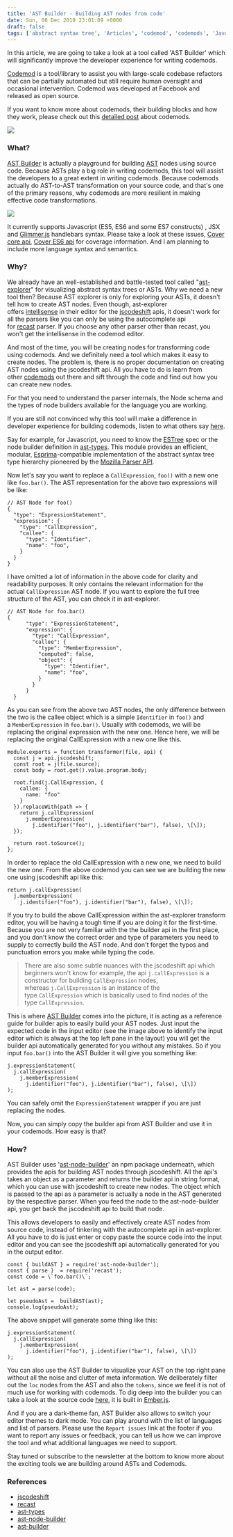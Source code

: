 ```yaml
---
title: 'AST Builder - Building AST nodes from code'
date: Sun, 08 Dec 2019 23:01:09 +0000
draft: false
tags: ['abstract syntax tree', 'Articles', 'codemod', 'codemods', 'Javascript', 'jscodeshift']
---
```


In this article, we are going to take a look at a tool called 'AST Builder' which will significantly improve the developer experience for writing codemods.

[Codemod](https://github.com/facebook/codemod) is a tool/library to assist you with large-scale codebase refactors that can be partially automated but still require human oversight and occasional intervention. Codemod was developed at Facebook and released as open source.

If you want to know more about codemods, their building blocks and how they work, please check out this [detailed post](http://hangaroundtheweb.com/2019/03/codemods-the-new-age-saviors-for-js-developers/) about codemods.

![](http://hangaroundtheweb.com/wp-content/uploads/2019/12/ast-builder-screenshot-main.png)

### What?

[AST Builder](https://rajasegar.github.io/ast-builder/) is actually a playground for building [AST](http://en.wikipedia.org/wiki/Abstract_syntax_tree) nodes using source code. Because ASTs play a big role in writing codemods, this tool will assist the developers to a great extent in writing codemods. Because codemods actually do AST-to-AST transformation on your source code, and that's one of the primary reasons, why codemods are more resilient in making effective code transformations.

![](http://hangaroundtheweb.com/wp-content/uploads/2019/12/ast-builder-annotated.jpg)

It currently supports Javascript (ES5, ES6 and some ES7 constructs) , JSX and [Glimmer.js](https://github.com/glimmerjs) handlebars syntax. Please take a look at these issues, [Cover core api](https://github.com/rajasegar/ast-node-builder/issues/1), [Cover ES6 api](https://github.com/rajasegar/ast-node-builder/issues/2) for coverage information. And I am planning to include more language syntax and semantics.

### Why?

We already have an well-established and battle-tested tool called "[ast-explorer](https://astexplorer.net/)" for visualizing abstract syntax trees or ASTs. Why we need a new tool then? Because AST explorer is only for exploring your ASTs, it doesn't tell how to create AST nodes. Even though, ast-explorer offers [intellisense](https://docs.microsoft.com/en-us/visualstudio/ide/using-intellisense) in their editor for the [jscodeshift](https://github.com/facebook/jscodeshift) apis, it doesn't work for all the parsers like you can only be using the autocomplete api for [recast](https://github.com/benjamn/recast) parser. If you choose any other parser other than recast, you won't get the intellisense in the codemod editor.

And most of the time, you will be creating nodes for transforming code using codemods. And we definitely need a tool which makes it easy to create nodes. The problem is, there is no proper documentation on creating AST nodes using the jscodeshift api. All you have to do is learn from other [codemods](https://github.com/reactjs/react-codemod) out there and sift through the code and find out how you can create new nodes.

For that you need to understand the parser internals, the Node schema and the types of node builders available for the language you are working.

If you are still not convinced why this tool will make a difference in developer experience for building codemods, listen to what others say [here](https://github.com/benjamn/ast-types/issues/369).

Say for example, for Javascript, you need to know the [ESTree](https://github.com/estree/estree) spec or the node builder definition in [ast-types](https://github.com/benjamn/ast-types). This module provides an efficient, modular, [Esprima](https://github.com/ariya/esprima)\-compatible implementation of the abstract syntax tree type hierarchy pioneered by the [Mozilla Parser API](https://developer.mozilla.org/en-US/docs/SpiderMonkey/Parser_API).

Now let's say you want to replace a `CallExpression`, `foo()` with a new one like `foo.bar()`. The AST representation for the above two expressions will be like:

```
// AST Node for foo()
{
  "type": "ExpressionStatement",
  "expression": {
    "type": "CallExpression",
    "callee": {
      "type": "Identifier",
      "name": "foo",
    }
  }
}

```

I have omitted a lot of information in the above code for clarity and readability purposes. It only contains the relevant information for the actual `CallExpression` AST node. If you want to explore the full tree structure of the AST, you can check it in ast-explorer.

```
// AST Node for foo.bar()
{
      "type": "ExpressionStatement",
      "expression": {
        "type": "CallExpression",
        "callee": {
          "type": "MemberExpression",
          "computed": false,
          "object": {
            "type": "Identifier",
            "name": "foo",
          }
        }
      }
  }

```

As you can see from the above two AST nodes, the only difference between the two is the callee object which is a simple `Identifier` in `foo()` and a `MemberExpression` in `foo.bar()`. Usually with codemods, we will be replacing the original expression with the new one. Hence here, we will be replacing the original CallExpression with a new one like this.

```
module.exports = function transformer(file, api) {
  const j = api.jscodeshift;
  const root = j(file.source);
  const body = root.get().value.program.body;

  root.find(j.CallExpression, {
    callee: {
      name: "foo"
    }
  }).replaceWith(path => {
    return j.callExpression(
      j.memberExpression(
        j.identifier("foo"), j.identifier("bar"), false), \[\]);
  });

  return root.toSource();
};
```

In order to replace the old CallExpression with a new one, we need to build the new one. From the above codemod you can see we are building the new one using jscodeshift api like this:

```
return j.callExpression(
  j.memberExpression(
    j.identifier("foo"), j.identifier("bar"), false), \[\]);
```

If you try to build the above CallExpression within the ast-explorer transform editor, you will be having a tough time if you are doing it for the first-time. Because you are not very familiar with the the builder api in the first place, and you don't know the correct order and type of parameters you need to supply to correctly build the AST node. And don't forget the typos and punctuation errors you make while typing the code.

> There are also some subtle nuances with the jscodeshift api which beginners won't know for example, the api `j.callExpression` is a constructor for building `CallExpression` nodes, whereas `j.CallExpression` is an instance of the type `CallExpression` which is basically used to find nodes of the type `CallExpression`.

This is where [AST Builder](https://rajasegar.github.io/ast-builder/) comes into the picture, it is acting as a reference guide for builder apis to easily build your AST nodes. Just input the expected code in the input editor (see the image above to identify the input editor which is always at the top left pane in the layout) you will get the builder api automatically generated for you without any mistakes. So if you input `foo.bar()` into the AST Builder it will give you something like:

```
j.expressionStatement(
  j.callExpression(
    j.memberExpression(
      j.identifier("foo"), j.identifier("bar"), false), \[\])
);

```

You can safely omit the `ExpressionStatement` wrapper if you are just replacing the nodes.

Now, you can simply copy the builder api from AST Builder and use it in your codemods. How easy is that?

### How?

AST Builder uses '[ast-node-builder](https://github.com/rajasegar/ast-node-builder)' an npm package underneath, which provides the apis for building AST nodes through jscodeshift. All the api's takes an object as a parameter and returns the builder api in string format, which you can use with jscodeshift to create new nodes. The object which is passed to the api as a parameter is actually a node in the AST generated by the respective parser. When you feed the node to the ast-node-builder api, you get back the jscodeshift api to build that node.

This allows developers to easily and effectively create AST nodes from source code, instead of tinkering with the autocomplete api in ast-explorer. All you have to do is just enter or copy paste the source code into the input editor and you can see the jscodeshift api automatically generated for you in the output editor.

```
const { buildAST } = require('ast-node-builder');
const { parse }  = require('recast');
const code = \`foo.bar()\`;

let ast = parse(code);

let pseudoAst =  buildAST(ast);
console.log(pseudoAst);
```

The above snippet will generate some thing like this:

```
j.expressionStatement(
  j.callExpression(
    j.memberExpression(
      j.identifier("foo"), j.identifier("bar"), false), \[\])
);

```

You can also use the AST Builder to visualize your AST on the top right pane without all the noise and clutter of meta information. We deliberately filter out the `loc` nodes from the AST and also the `tokens`, since we feel it is not of much use for working with codemods. To dig deep into the builder you can take a look at the source code [here](https://github.com/rajasegar/ast-builder), it is built in [Ember.js](https://emberjs.com/).

And if you are a dark-theme fan, AST Builder also allows to switch your editor themes to dark mode. You can play around with the list of languages and list of parsers. Please use the `Report issues` link at the footer if you want to report any issues or feedback, you can tell us how we can improve the tool and what additional languages we need to support.

Stay tuned or subscribe to the newsletter at the bottom to know more about the exciting tools we are building around ASTs and Codemods.

### References

*   [jscodeshift](https://github.com/facebook/jscodeshift)
*   [recast](https://github.com/benjamn/recast)
*   [ast-types](https://github.com/benjamn/ast-types)
*   [ast-node-builder](https://github.com/rajasegar/ast-node-builder)
*   [ast-builder](https://github.com/rajasegar/ast-builder)